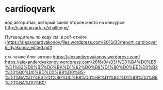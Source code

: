 # cardioqvark

код алгоритма, который занял второе место на конкурсе http://cardioqvark.ru/challenge/

Путеводитель по коду см. в pdf-отчёте (https://alexanderdyakonov.files.wordpress.com/2016/03/report_cardioqvark_dyakonov_edited.pdf)

см. также блог автора https://alexanderdyakonov.wordpress.com/
https://alexanderdyakonov.wordpress.com/2016/04/03/%D0%B4%D0%B5%D1%82%D0%B5%D0%BA%D1%82%D0%B8%D1%80%D0%BE%D0%B2%D0%B0%D0%BD%D0%B8%D0%B5-%D0%BA%D1%83%D1%80%D0%B8%D0%BB%D1%8C%D1%89%D0%B8%D0%BA%D0%B0/

